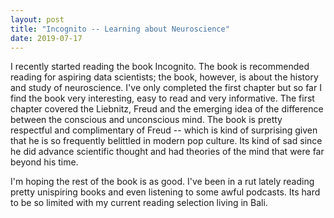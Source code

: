```yaml
---
layout: post
title: "Incognito -- Learning about Neuroscience"
date: 2019-07-17
---
```

I recently started reading the book Incognito. The book is recommended reading for aspiring data scientists; the book, however, is about the history and study of neuroscience. I've only completed the first chapter but so far I find the book very interesting, easy to read and very informative. The first chapter covered the Liebnitz, Freud and the emerging idea of the difference between the conscious and unconscious mind. The book is pretty respectful and complimentary of Freud -- which is kind of surprising given that he is so frequently belittled in modern pop culture. Its kind of sad since he did advance scientific thought and had theories of the mind that were far beyond his time. 

I'm hoping the rest of the book is as good. I've been in a rut lately reading pretty unispiring books and even listening to some awful podcasts. Its hard to be so limited with my current reading selection living in Bali. 
